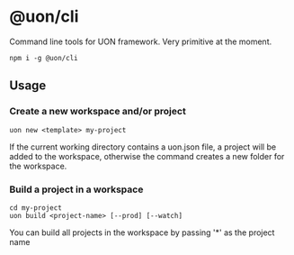 # @uon/cli
Command line tools for UON framework. Very primitive at the moment.

```shell
npm i -g @uon/cli
```


## Usage

### Create a new workspace and/or project
```shell
uon new <template> my-project
```

If the current working directory contains a uon.json file, a project will be added to the workspace, otherwise the command creates a new folder for the workspace.


### Build a project in a workspace
```shell
cd my-project
uon build <project-name> [--prod] [--watch]
```

You can build all projects in the workspace by passing '*' as the project name 


